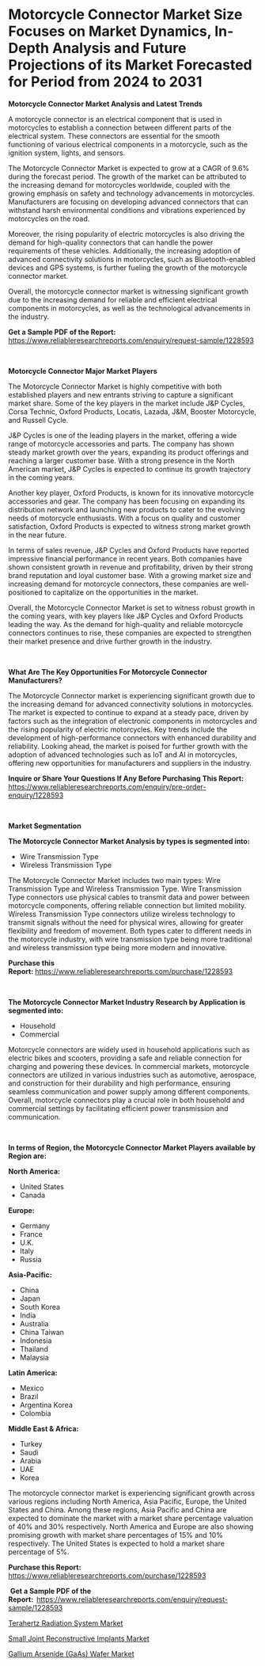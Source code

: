 <p><h1>Motorcycle Connector Market Size Focuses on Market Dynamics, In-Depth Analysis and Future Projections of its Market Forecasted for Period from 2024 to 2031</h1></p><p><strong>Motorcycle Connector Market Analysis and Latest Trends</strong></p>
<p><p>A motorcycle connector is an electrical component that is used in motorcycles to establish a connection between different parts of the electrical system. These connectors are essential for the smooth functioning of various electrical components in a motorcycle, such as the ignition system, lights, and sensors.</p><p>The Motorcycle Connector Market is expected to grow at a CAGR of 9.6% during the forecast period. The growth of the market can be attributed to the increasing demand for motorcycles worldwide, coupled with the growing emphasis on safety and technology advancements in motorcycles. Manufacturers are focusing on developing advanced connectors that can withstand harsh environmental conditions and vibrations experienced by motorcycles on the road.</p><p>Moreover, the rising popularity of electric motorcycles is also driving the demand for high-quality connectors that can handle the power requirements of these vehicles. Additionally, the increasing adoption of advanced connectivity solutions in motorcycles, such as Bluetooth-enabled devices and GPS systems, is further fueling the growth of the motorcycle connector market.</p><p>Overall, the motorcycle connector market is witnessing significant growth due to the increasing demand for reliable and efficient electrical components in motorcycles, as well as the technological advancements in the industry.</p></p>
<p><strong>Get a Sample PDF of the Report:&nbsp;</strong> <a href="https://www.reliableresearchreports.com/enquiry/request-sample/1228593">https://www.reliableresearchreports.com/enquiry/request-sample/1228593</a></p>
<p>&nbsp;</p>
<p><strong>Motorcycle Connector Major Market Players</strong></p>
<p><p>The Motorcycle Connector Market is highly competitive with both established players and new entrants striving to capture a significant market share. Some of the key players in the market include J&P Cycles, Corsa Technic, Oxford Products, Locatis, Lazada, J&M, Booster Motorcycle, and Russell Cycle.</p><p>J&P Cycles is one of the leading players in the market, offering a wide range of motorcycle accessories and parts. The company has shown steady market growth over the years, expanding its product offerings and reaching a larger customer base. With a strong presence in the North American market, J&P Cycles is expected to continue its growth trajectory in the coming years.</p><p>Another key player, Oxford Products, is known for its innovative motorcycle accessories and gear. The company has been focusing on expanding its distribution network and launching new products to cater to the evolving needs of motorcycle enthusiasts. With a focus on quality and customer satisfaction, Oxford Products is expected to witness strong market growth in the near future.</p><p>In terms of sales revenue, J&P Cycles and Oxford Products have reported impressive financial performance in recent years. Both companies have shown consistent growth in revenue and profitability, driven by their strong brand reputation and loyal customer base. With a growing market size and increasing demand for motorcycle connectors, these companies are well-positioned to capitalize on the opportunities in the market.</p><p>Overall, the Motorcycle Connector Market is set to witness robust growth in the coming years, with key players like J&P Cycles and Oxford Products leading the way. As the demand for high-quality and reliable motorcycle connectors continues to rise, these companies are expected to strengthen their market presence and drive further growth in the industry.</p></p>
<p>&nbsp;</p>
<p><strong>What Are The Key Opportunities For Motorcycle Connector Manufacturers?</strong></p>
<p><p>The Motorcycle Connector market is experiencing significant growth due to the increasing demand for advanced connectivity solutions in motorcycles. The market is expected to continue to expand at a steady pace, driven by factors such as the integration of electronic components in motorcycles and the rising popularity of electric motorcycles. Key trends include the development of high-performance connectors with enhanced durability and reliability. Looking ahead, the market is poised for further growth with the adoption of advanced technologies such as IoT and AI in motorcycles, offering new opportunities for manufacturers and suppliers in the industry.</p></p>
<p><strong>Inquire or Share Your Questions If Any Before Purchasing This Report:</strong> <a href="https://www.reliableresearchreports.com/enquiry/pre-order-enquiry/1228593">https://www.reliableresearchreports.com/enquiry/pre-order-enquiry/1228593</a></p>
<p>&nbsp;</p>
<p><strong>Market Segmentation</strong></p>
<p><strong>The Motorcycle Connector Market Analysis by types is segmented into:</strong></p>
<p><ul><li>Wire Transmission Type</li><li>Wireless Transmission Type</li></ul></p>
<p><p>The Motorcycle Connector Market includes two main types: Wire Transmission Type and Wireless Transmission Type. Wire Transmission Type connectors use physical cables to transmit data and power between motorcycle components, offering reliable connection but limited mobility. Wireless Transmission Type connectors utilize wireless technology to transmit signals without the need for physical wires, allowing for greater flexibility and freedom of movement. Both types cater to different needs in the motorcycle industry, with wire transmission type being more traditional and wireless transmission type being more modern and innovative.</p></p>
<p><strong>Purchase this Report:&nbsp;</strong><a href="https://www.reliableresearchreports.com/purchase/1228593">https://www.reliableresearchreports.com/purchase/1228593</a></p>
<p>&nbsp;</p>
<p><strong>The Motorcycle Connector Market Industry Research by Application is segmented into:</strong></p>
<p><ul><li>Household</li><li>Commercial</li></ul></p>
<p><p>Motorcycle connectors are widely used in household applications such as electric bikes and scooters, providing a safe and reliable connection for charging and powering these devices. In commercial markets, motorcycle connectors are utilized in various industries such as automotive, aerospace, and construction for their durability and high performance, ensuring seamless communication and power supply among different components. Overall, motorcycle connectors play a crucial role in both household and commercial settings by facilitating efficient power transmission and communication.</p></p>
<p>&nbsp;</p>
<p><strong>In terms of Region, the Motorcycle Connector Market Players available by Region are:</strong></p>
<p>
    <p> <strong> North America: </strong>
        <ul>
            <li>United States</li>
            <li>Canada</li>
        </ul>
        </p> 
    <p> <strong> Europe: </strong>
        <ul>
            <li>Germany</li>
            <li>France</li>
            <li>U.K.</li>
            <li>Italy</li>
            <li>Russia</li>
        </ul>
        </p> 
    <p> <strong> Asia-Pacific: </strong>
        <ul>
            <li>China</li>
            <li>Japan</li>
            <li>South Korea</li>
            <li>India</li>
            <li>Australia</li>
            <li>China Taiwan</li>
            <li>Indonesia</li>
            <li>Thailand</li>
            <li>Malaysia</li>
        </ul>
        </p> 
    <p> <strong> Latin America: </strong>
        <ul>
            <li>Mexico</li>
            <li>Brazil</li>
            <li>Argentina Korea</li>
            <li>Colombia</li>
        </ul>
        </p> 
    <p> <strong> Middle East & Africa: </strong>
        <ul>
            <li>Turkey</li>
            <li>Saudi</li>
            <li>Arabia</li>
            <li>UAE</li>
            <li>Korea</li>
        </ul>
    </p>
    </p>
<p><p>The motorcycle connector market is experiencing significant growth across various regions including North America, Asia Pacific, Europe, the United States and China. Among these regions, Asia Pacific and China are expected to dominate the market with a market share percentage valuation of 40% and 30% respectively. North America and Europe are also showing promising growth with market share percentages of 15% and 10% respectively. The United States is expected to hold a market share percentage of 5%.</p></p>
<p><strong>Purchase this Report: </strong><a href="https://www.reliableresearchreports.com/purchase/1228593">https://www.reliableresearchreports.com/purchase/1228593</a></p>
<p>&nbsp;<strong>Get a Sample PDF of the Report:&nbsp;&nbsp;</strong><a href="https://www.reliableresearchreports.com/enquiry/request-sample/1228593">https://www.reliableresearchreports.com/enquiry/request-sample/1228593</a></p>
<p><strong></strong></p>
<p><p><a href="https://view.publitas.com/reportprime-1/terahertz-radiation-system-market-size-2023-2030-global-industrial-analysis-key-geographical-regions-market-share-top-key-players-product-types-and-forecast-research-report/">Terahertz Radiation System Market</a></p><p><a href="https://view.publitas.com/reportprime-1/small-joint-reconstructive-implants-market-size-and-examines-its-market-scope-with-a-primary-focus-on-growth-opportunities-and-forecasted-trends-spanning-from-2023-to-2030/">Small Joint Reconstructive Implants Market</a></p><p><a href="https://view.publitas.com/reportprime-1/gallium-arsenide-gaas-wafer-market-provides-a-comprehensive-analysis-including-a-macro-overview-of-the-market-as-well-as-micro-details-such-as-market-size-and-competitive-landscape/">Gallium Arsenide (GaAs) Wafer Market</a></p></p>